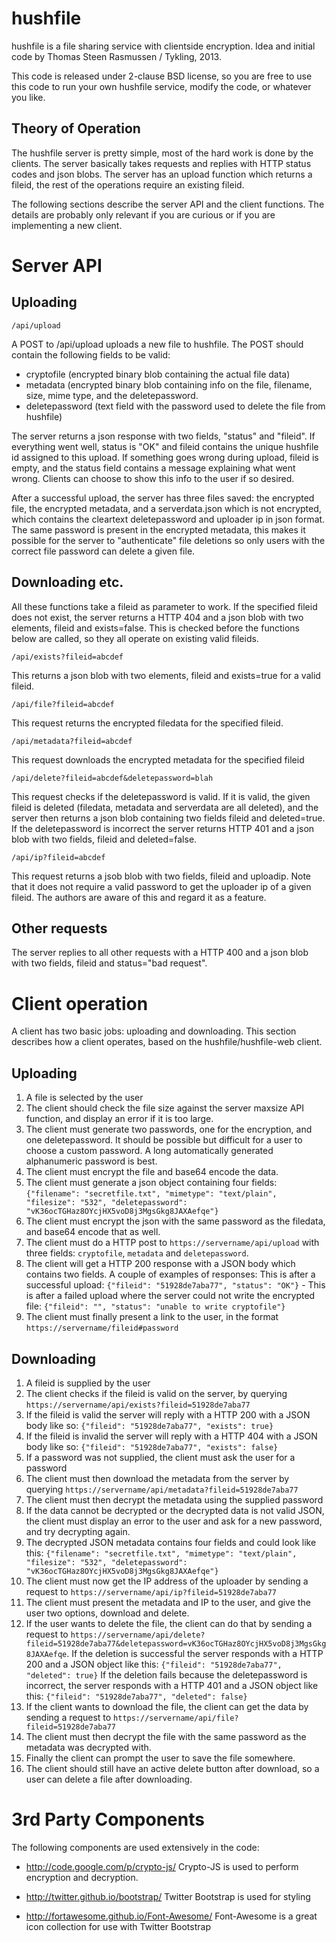 hushfile
========

hushfile is a file sharing service with clientside encryption. Idea and initial code by Thomas Steen Rasmussen / Tykling, 2013.

This code is released under 2-clause BSD license, so you are free to use this code to run your own hushfile service, modify the code, or whatever you like.

Theory of Operation
-------------------
The hushfile server is pretty simple, most of the hard work is done by the clients. The server basically takes requests and replies with HTTP status codes and json blobs. The server has an upload function which returns a fileid, the rest of the operations require an existing fileid.

The following sections describe the server API and the client functions. The details are probably only relevant if you are curious or if you are implementing a new client.

Server API
==========

Uploading
---------
    /api/upload
A POST to /api/upload uploads a new file to hushfile. The POST should contain the following fields to be valid:
- cryptofile (encrypted binary blob containing the actual file data)
- metadata (encrypted binary blob containing info on the file, filename, size, mime type, and the deletepassword.
- deletepassword (text field with the password used to delete the file from hushfile)

The server returns a json response with two fields, "status" and "fileid". If everything went well, status is "OK" and fileid contains the unique hushfile id assigned to this upload. If something goes wrong during upload, fileid is empty, and the status field contains a message explaining what went wrong. Clients can choose to show this info to the user if so desired.

After a successful upload, the server has three files saved: the encrypted file, the encrypted metadata, and a serverdata.json which is not encrypted, which contains the cleartext deletepassword and uploader ip in json format. The same password is present in the encrypted metadata, this makes it possible for the server to "authenticate" file deletions so only users with the correct file password can delete a given file.

Downloading etc.
----------------
All these functions take a fileid as parameter to work. If the specified fileid does not exist, the server returns a HTTP 404 and a json blob with two elements, fileid and exists=false. This is checked before the functions below are called, so they all operate on existing valid fileids.

    /api/exists?fileid=abcdef
This returns a json blob with two elements, fileid and exists=true for a valid fileid.

    /api/file?fileid=abcdef
This request returns the encrypted filedata for the specified fileid.

    /api/metadata?fileid=abcdef
This request downloads the encrypted metadata for the specified fileid

    /api/delete?fileid=abcdef&deletepassword=blah
This request checks if the deletepassword is valid. If it is valid, the given fileid is deleted (filedata, metadata and serverdata are all deleted), and the server then returns a json blob containing two fields fileid and deleted=true. If the deletepassword is incorrect the server returns HTTP 401 and a json blob with two fields, fileid and deleted=false.

    /api/ip?fileid=abcdef
This request returns a jsob blob with two fields, fileid and uploadip. Note that it does not require a valid password to get the uploader ip of a given fileid. The authors are aware of this and regard it as a feature.

Other requests
--------------
The server replies to all other requests with a HTTP 400 and a json blob with two fields, fileid and status="bad request".


Client operation
================
A client has two basic jobs: uploading and downloading. This section describes how a client operates, based on the hushfile/hushfile-web client.


Uploading
----------
1. A file is selected by the user
2. The client should check the file size against the server maxsize API function, and display an error if it is too large.
3. The client must generate two passwords, one for the encryption, and one deletepassword. It should be possible but difficult for a user to choose a custom password. A long automatically generated alphanumeric password is best.
4. The client must encrypt the file and base64 encode the data.
5. The client must generate a json object containing four fields:
    `{"filename": "secretfile.txt", "mimetype": "text/plain", "filesize": "532", "deletepassword": "vK36ocTGHaz8OYcjHX5voD8j3MgsGkg8JAXAefqe"}`
6. The client must encrypt the json with the same password as the filedata, and base64 encode that as well.
7. The client must do a HTTP post to `https://servername/api/upload` with three fields: `cryptofile`, `metadata` and `deletepassword`. 
8. The client will get a HTTP 200 response with a JSON body which contains two fields. A couple of examples of responses: This is after a successful upload: `{"fileid": "51928de7aba77", "status": "OK"}` - This is after a failed upload where the server could not write the encrypted file: `{"fileid": "", "status": "unable to write cryptofile"}`
9. The client must finally present a link to the user, in the format `https://servername/fileid#password`


Downloading
------------
1. A fileid is supplied by the user
2. The client checks if the fileid is valid on the server, by querying `https://servername/api/exists?fileid=51928de7aba77`
3. If the fileid is valid the server will reply with a HTTP 200 with a JSON body like so: `{"fileid": "51928de7aba77", "exists": true}`
4. If the fileid is invalid the server will reply with a HTTP 404 with a JSON body like so: `{"fileid": "51928de7aba77", "exists": false}`
5. If a password was not supplied, the client must ask the user for a password
6. The client must then download the metadata from the server by querying `https://servername/api/metadata?fileid=51928de7aba77`
7. The client must then decrypt the metadata using the supplied password
8. If the data cannot be decrypted or the decrypted data is not valid JSON, the client must display an error to the user and ask for a new password, and try decrypting again.
9. The decrypted JSON metadata contains four fields and could look like this: `{"filename": "secretfile.txt", "mimetype": "text/plain", "filesize": "532", "deletepassword": "vK36ocTGHaz8OYcjHX5voD8j3MgsGkg8JAXAefqe"}`
10. The client must now get the IP address of the uploader by sending a request to `https://servername/api/ip?fileid=51928de7aba77`
11. The client must present the metadata and IP to the user, and give the user two options, download and delete.
12. If the user wants to delete the file, the client can do that by sending a request to `https://servername/api/delete?fileid=51928de7aba77&deletepassword=vK36ocTGHaz8OYcjHX5voD8j3MgsGkg8JAXAefqe`. If the deletion is successful the server responds with a HTTP 200 and a JSON object like this: `{"fileid": "51928de7aba77", "deleted": true}`
If the deletion fails because the deletepassword is incorrect, the server responds with a HTTP 401 and a JSON object like this: `{"fileid": "51928de7aba77", "deleted": false}`
13. If the client wants to download the file, the client can get the data by sending a request to `https://servername/api/file?fileid=51928de7aba77`
14. The client must then decrypt the file with the same password as the metadata was decrypted with.
15. Finally the client can prompt the user to save the file somewhere.
16. The client should still have an active delete button after download, so a user can delete a file after downloading.


3rd Party Components
=====================
The following components are used extensively in the code:
- http://code.google.com/p/crypto-js/
	Crypto-JS is used to perform encryption and decryption.

- http://twitter.github.io/bootstrap/
	Twitter Bootstrap is used for styling

- http://fortawesome.github.io/Font-Awesome/
	Font-Awesome is a great icon collection for use with Twitter Bootstrap